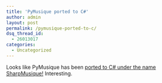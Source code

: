 ```yaml
---
title: 'PyMusique ported to C#'
author: admin
layout: post
permalink: /pymusique-ported-to-c/
dsq_thread_id:
  - 26013017
categories:
  - Uncategorized
---
```

Looks like PyMusique has been [ported to C# under the name SharpMusique!][1] Interesting.

 [1]: https://fuware.net/sharpmusique/